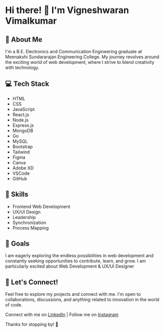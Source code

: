 # Hi there! 👋 I'm Vigneshwaran Vimalkumar

## 🚀 About Me

I'm a B.E. Electronics and Communication Engineering graduate at Meenakshi Sundararajan Engineering College. My journey revolves around the exciting world of web development, where I strive to blend creativity with technology.

## 💻 Tech Stack

- HTML
- CSS
- JavaScript
- React.js
- Node.js
- Express.js
- MongoDB
- Go
- MySQL
- Bootstrap
- Tailwind
- Figma
- Canva
- Adobe XD
- VSCode
- GitHub

## 🌟 Skills

- Frontend Web Development
- UX/UI Design
- Leadership
- Synchronization
- Process Mapping

## 🌱 Goals

I am eagerly exploring the endless possibilities in web development and constantly seeking opportunities to contribute, learn, and grow. I am particularly excited about Web Development & UX/UI Designer

## 🤝 Let's Connect!

Feel free to explore my projects and connect with me. I'm open to collaborations, discussions, and anything related to innovation in the world of code.

Connect with me on [LinkedIn](https://in.linkedin.com/in/vigneshwaran-vimalkumar) | Follow me on [Instagram](https://www.instagram.com/_negative_shades_17/)

Thanks for stopping by! 🚀
